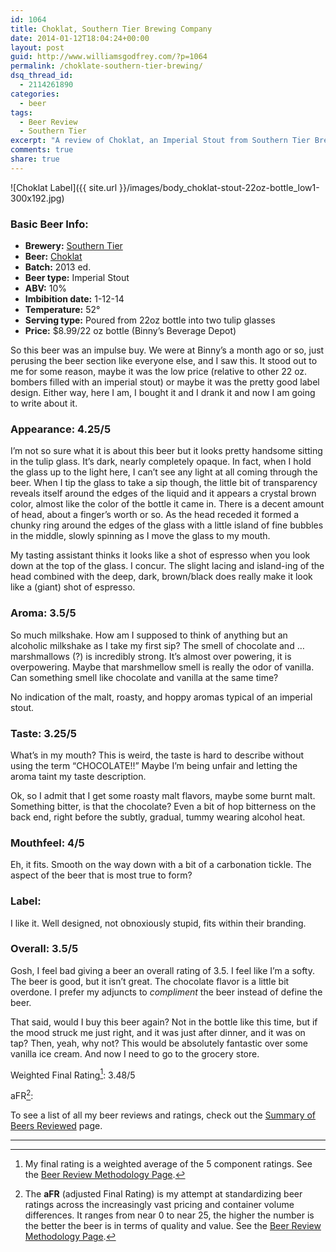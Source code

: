 ```yaml
---
id: 1064
title: Choklat, Southern Tier Brewing Company
date: 2014-01-12T18:04:24+00:00
layout: post
guid: http://www.williamsgodfrey.com/?p=1064
permalink: /choklate-southern-tier-brewing/
dsq_thread_id:
  - 2114261890
categories:
  - beer
tags:
  - Beer Review
  - Southern Tier
excerpt: "A review of Choklat, an Imperial Stout from Southern Tier Brewing Company."
comments: true
share: true
---
```


![Choklat Label]({{ site.url }}/images/body_choklat-stout-22oz-bottle_low1-300x192.jpg)

### Basic Beer Info:

  * **Brewery:** <a title="Southern Tier Brewing Company" href="http://www.stbcbeer.com/" target="_blank">Southern Tier</a>
  * **Beer:** <a title="Choklat" href="http://www.stbcbeer.com/black-water/choklat/" target="_blank">Choklat</a>
  * **Batch:** 2013 ed.
  * **Beer type:** Imperial Stout
  * **ABV:** 10%
  * **Imbibition date:** 1-12-14
  * **Temperature:** 52°
  * **Serving type:** Poured from 22oz bottle into two tulip glasses
  * **Price:** $8.99/22 oz bottle (Binny&#8217;s Beverage Depot)

So this beer was an impulse buy. We were at Binny&#8217;s a month ago or so, just perusing the beer section like everyone else, and I saw this. It stood out to me for some reason, maybe it was the low price (relative to other 22 oz. bombers filled with an imperial stout) or maybe it was the pretty good label design. Either way, here I am, I bought it and I drank it and now I am going to write about it.

### Appearance: 4.25/5

I&#8217;m not so sure what it is about this beer but it looks pretty handsome sitting in the tulip glass. It&#8217;s dark, nearly completely opaque. In fact, when I hold the glass up to the light here, I can&#8217;t see any light at all coming through the beer. When I tip the glass to take a sip though, the little bit of transparency reveals itself around the edges of the liquid and it appears a crystal brown color, almost like the color of the bottle it came in. There is a decent amount of head, about a finger&#8217;s worth or so. As the head receded it formed a chunky ring around the edges of the glass with a little island of fine bubbles in the middle, slowly spinning as I move the glass to my mouth.

My tasting assistant thinks it looks like a shot of espresso when you look down at the top of the glass. I concur. The slight lacing and island-ing of the head combined with the deep, dark, brown/black does really make it look like a (giant) shot of espresso.

### Aroma: 3.5/5

So much milkshake. How am I supposed to think of anything but an alcoholic milkshake as I take my first sip? The smell of chocolate and &#8230; marshmallows (?) is incredibly strong. It&#8217;s almost over powering, it is overpowering. Maybe that marshmellow smell is really the odor of vanilla. Can something smell like chocolate and vanilla at the same time?

No indication of the malt, roasty, and hoppy aromas typical of an imperial stout.

### Taste: 3.25/5

What&#8217;s in my mouth? This is weird, the taste is hard to describe without using the term &#8220;CHOCOLATE!!&#8221; Maybe I&#8217;m being unfair and letting the aroma taint my taste description.

Ok, so I admit that I get some roasty malt flavors, maybe some burnt malt. Something bitter, is that the chocolate? Even a bit of hop bitterness on the back end, right before the subtly, gradual, tummy wearing alcohol heat.

### Mouthfeel: 4/5

Eh, it fits. Smooth on the way down with a bit of a carbonation tickle. The aspect of the beer that is most true to form?

### Label:

I like it. Well designed, not obnoxiously stupid, fits within their branding.

### Overall: 3.5/5

Gosh, I feel bad giving a beer an overall rating of 3.5. I feel like I&#8217;m a softy. The beer is good, but it isn&#8217;t great. The chocolate flavor is a little bit overdone. I prefer my adjuncts to _compliment_ the beer instead of define the beer.

That said, would I buy this beer again? Not in the bottle like this time, but if the mood struck me just right, and it was just after dinner, and it was on tap? Then, yeah, why not? This would be absolutely fantastic over some vanilla ice cream. And now I need to go to the grocery store.

Weighted Final Rating[^1]: 3.48/5


aFR[^2]:  


To see a list of all my beer reviews and ratings, check out the [Summary of Beers Reviewed](http://www.williamsgodfrey.com/summary-beers-reviewed-scores/ "All reviewed beers and their ratings") page.

---

[^1]: My final rating is a weighted average of the 5 component ratings. See the [Beer Review Methodology Page](http://www.williamsgodfrey.com/beer-review-methodology/ "Beer Review Methodology").
[^2]: The **aFR** (adjusted Final Rating) is my attempt at standardizing beer ratings across the increasingly vast pricing and container volume differences. It ranges from near 0 to near 25, the higher the number is the better the beer is in terms of quality and value. See the [Beer Review Methodology Page](http://www.williamsgodfrey.com/beer-review-methodology/ "Beer Review Methodology").
